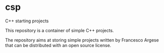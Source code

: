 # csp
C++ starting projects

This repository is a container of simple C++ projects. 

The repository aims at storing simple projects written by Francesco Argese that can be distributed with an open source license.

